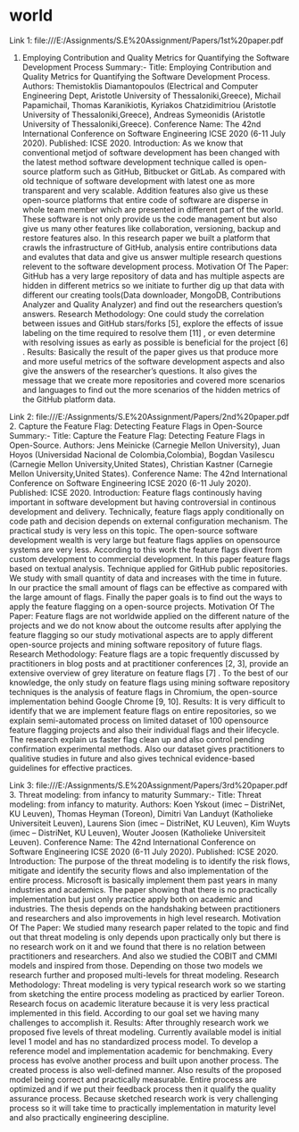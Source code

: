 # world

Link 1: file:///E:/Assignments/S.E%20Assignment/Papers/1st%20paper.pdf
1. Employing Contribution and Quality Metrics for
Quantifying the Software Development Process
Summary:-
Title:
Employing Contribution and Quality Metrics for Quantifying the Software
Development Process.
Authors:
Themistoklis Diamantopoulos (Electrical and Computer Engineering Dept,
Aristotle University of Thessaloniki,Greece), Michail Papamichail, Thomas
Karanikiotis, Kyriakos Chatzidimitriou (Aristotle University of
Thessaloniki,Greece), Andreas Symeonidis (Aristotle University of
Thessaloniki,Greece).
Conference Name:
The 42nd International Conference on Software Engineering ICSE 2020
(6-11 July 2020).
Published:
ICSE 2020.
Introduction:
As we know that conventional metjod of software development has been changed
with the latest method software development technique called is open-source
platform such as GitHub, Bitbucket or GitLab. As compared with old technique of
software development with latest one as more transparent and very scalable.
Addition features also give us these open-source platforms that entire code of
software are disperse in whole team member which are presented in different part
of the world. These software is not only provide us the code management but also
give us many other features like collaboration, versioning, backup and restore
features also. In this research paper we built a platform that crawls the
infrastructure of GitHub, analysis entire contributions data and evalutes that data
and give us answer multiple research questions relevent to the software
development process.
Motivation Of The Paper:
GitHub has a very large repository of data and has multiple aspects are hidden in
different metrics so we initiate to further dig up that data with different our
creating tools(Data downloader, MongoDB, Contributions Analyzer and Quality
Analyzer) and find out the researchers question’s answers.
Research Methodology:
One could study the correlation between issues and GitHub stars/forks [5], explore
the effects of issue labeling on the time required to resolve them [11] , or even
determine with resolving issues as early as possible is beneficial for the project [6]
.
Results:
Basically the result of the paper gives us that produce more and more useful
metrics of the software development aspects and also give the answers of the
researcher’s questions. It also gives the message that we create more repositories
and covered more scenarios and languages to find out the more scenarios of the
hidden metrics of the GitHub platform data.



Link 2: file:///E:/Assignments/S.E%20Assignment/Papers/2nd%20paper.pdf
2. Capture the Feature Flag: Detecting Feature Flags in
Open-Source
Summary:-
Title:
Capture the Feature Flag: Detecting Feature Flags in Open-Source.
Authors:
Jens Meinicke (Carnegie Mellon University), Juan Hoyos (Universidad Nacional
de Colombia,Colombia), Bogdan Vasilescu (Carnegie Mellon University,United
States), Christian Kastner (Carnegie Mellon University,United States).
Conference Name:
The 42nd International Conference on Software Engineering ICSE 2020
(6-11 July 2020).
Published:
ICSE 2020.
Introduction:
Feature flags continously having important in software development but having
controversial in continous development and delivery. Technically, feature flags
apply conditionally on code path and decision depends on external configuration
mechanism. The practical study is very less on this topic. The open-source
software development wealth is very large but feature flags applies on opensource systems are very less. According to this work the feature flags divert from
custom development to commercial development. In this paper feature flags based
on textual analysis. Technique applied for GitHub public repositories. We study
with small quantity of data and increases with the time in future. In our practice the
small amount of flags can be effective as compared with the large amount of flags.
Finally the paper goals is to find out the ways to apply the feature flagging on a
open-source projects.
Motivation Of The Paper:
Feature flags are not worldwide applied on the different nature of the projects and
we do not know about the outcome results after applying the feature flagging so
our study motivational aspects are to apply different open-source projects and
mining software repository of future flags.
Research Methodology:
Feature flags are a topic frequently discussed by practitioners in blog posts and at
practitioner conferences [2, 3], provide an extensive overview of grey literature on
feature flags [7] . To the best of our knowledge, the only study on feature flags 
using mining software repository techniques is the analysis of feature flags in
Chromium, the open-source implementation behind Google Chrome [9, 10].
Results:
It is very difficult to identify that we are implement feature flags on entire
repositories, so we explain semi-automated process on limited dataset of 100 opensource feature flagging projects and also their individual flags and their lifecycle.
The research explain us faster flag clean up and also control pending confirmation
experimental methods. Also our dataset gives practitioners to qualitive studies in
future and also gives technical evidence-based guidelines for effective practices.



Link 3: file:///E:/Assignments/S.E%20Assignment/Papers/3rd%20paper.pdf
3. Threat modeling: from infancy to maturity
Summary:-
Title:
Threat modeling: from infancy to maturity.
Authors:
Koen Yskout (imec – DistriNet, KU Leuven), Thomas Heyman (Toreon), Dimitri
Van Landuyt (Katholieke Universiteit Leuven), Laurens Sion (imec – DistriNet,
KU Leuven), Kim Wuyts (imec – DistriNet, KU Leuven), Wouter Joosen
(Katholieke Universiteit Leuven).
Conference Name:
The 42nd International Conference on Software Engineering ICSE 2020
(6-11 July 2020).
Published:
ICSE 2020.
Introduction:
The purpose of the threat modeling is to identify the risk flows, mitigate and
identify the security flows and also implementation of the entire process. Microsoft
is basically implement them past years in many industries and academics. The
paper showing that there is no practically implementation but just only practice
apply both on academic and industries. The thesis depends on the handshaking
between practitioners and researchers and also improvements in high level
research.
Motivation Of The Paper:
We studied many research paper related to the topic and find out that threat
modeling is only depends upon practically only but there is no research work on it
and we found that there is no relation between practitioners and researchers. And
also we studied the COBIT and CMMI models and inspired from those. Depending
on those two models we research further and proposed multi-levels for threat
modeling.
Research Methodology:
Threat modeling is very typical research work so we starting from sketching the
entire process modeling as practiced by earlier Toreon. Research focus on 
academic literature because it is very less practical implemented in this field.
According to our goal set we having many challenges to accomplish it.
Results:
After throughly research work we proposed five levels of threat modeling.
Currently available model is initial level 1 model and has no standardized process
model. To develop a reference model and implementation academic for
benchmaking. Every process has evolve another process and built upon another
process. The created process is also well-defined manner. Also results of the
proposed model being correct and practically measurable. Entire process are
optimized and if we put their feedback process then it qualify the quality assurance
process. Because sketched research work is very challenging process so it will take
time to practically implementation in maturity level and also practically
engineering descipline.

